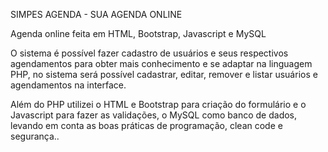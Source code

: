SIMPES AGENDA - SUA AGENDA ONLINE

Agenda online feita em HTML, Bootstrap, Javascript e MySQL

O sistema é possível fazer cadastro de usuários e seus respectivos agendamentos para obter mais conhecimento e se adaptar na linguagem PHP, 
no sistema será possível cadastrar, editar, remover e listar usuários e agendamentos na interface.

Além do PHP utilizei o HTML e Bootstrap para criação do formulário e o Javascript para fazer as validações, 
o MySQL como banco de dados, levando em conta as boas práticas de programação, clean code e segurança..
